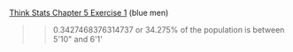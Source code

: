 [Think Stats Chapter 5 Exercise 1](http://greenteapress.com/thinkstats2/html/thinkstats2006.html#toc50) (blue men)

>> 0.3427468376314737 or 34.275% of the population is between 5'10" and 6'1'
